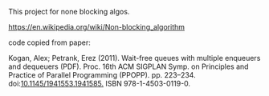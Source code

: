 This project for none blocking algos.

https://en.wikipedia.org/wiki/Non-blocking_algorithm

code copied from paper:

Kogan, Alex; Petrank, Erez (2011). Wait-free queues with multiple enqueuers and dequeuers (PDF).
Proc. 16th ACM SIGPLAN Symp. on Principles and Practice of Parallel Programming (PPOPP). pp. 223–234.
doi:[10.1145/1941553.1941585.](https://doi.org/10.1145%2F1941553.1941585) ISBN 978-1-4503-0119-0.

